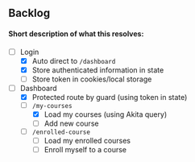 ## Backlog
#### Short description of what this resolves:
- [ ] Login
    - [x] Auto direct to `/dashboard`
    - [x] Store authenticated information in state
    - [ ] Store token in cookies/local storage

- [ ] Dashboard
    - [x] Protected route by guard (using token in state)
    - [ ] `/my-courses`
        - [x] Load my courses (using Akita query)
        - [ ] Add new course
    - [ ] `/enrolled-course`
        - [ ] Load my enrolled courses
        - [ ] Enroll myself to a course
